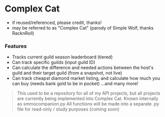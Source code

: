 # Complex Cat
- if reused/referenced, please credit, thanks!
- may be referred to as "Complex Cat" (parody of Simple Wolf, thanks RacknRoll)
### Features
- Tracks current guild season leaderboard (tiered)
- Can track specific guilds (input guild ID)
- Can calculate the difference and needed actions between the host's guild and their target guild (from a snapshot, not live)
- Can track cheapst diamond market listing, and calculate how much you can buy (needs bank gold to be in pocket)
...and many more!

> This used to be a repository for all of my API projects, but all projects are currently being implemented into Complex Cat.
> Known internally as smmocompanion.py
> All functions will be made into a separate .py file for read-only / study purposes (coming soon)
